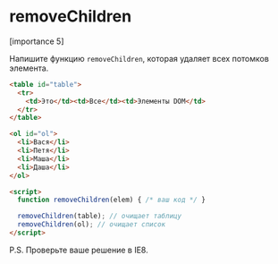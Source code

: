 # removeChildren

[importance 5]

Напишите функцию `removeChildren`, которая удаляет всех потомков элемента.

```html
<table id="table">
  <tr>
    <td>Это</td><td>Все</td><td>Элементы DOM</td>
  </tr>
</table>

<ol id="ol">
  <li>Вася</li>
  <li>Петя</li>
  <li>Маша</li>
  <li>Даша</li>
</ol>

<script>
  function removeChildren(elem) { /* ваш код */ }

  removeChildren(table); // очищает таблицу
  removeChildren(ol); // очищает список
</script>
```

P.S. Проверьте ваше решение в IE8.